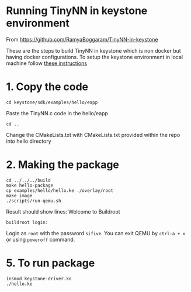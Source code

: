 # Running TinyNN in keystone environment
From https://github.com/RamyaBoggaram/TinyNN-in-keystone

These are the steps to build TinyNN in keystone which is non docker but having docker configurations. 
To setup the keystone environment in local machine follow [these instructions](../../keystone-setup.md)


# 1. Copy the code
```
cd keystone/sdk/examples/hello/eapp
```
Paste the TinyNN.c code in the hello/eapp
```
cd ..
```
Change the CMakeLists.txt with CMakeLists.txt provided within the repo into hello directory 
# 2. Making the package
```
cd ../../../build
make hello-package
cp examples/hello/hello.ke ./overlay/root
make image
./scripts/run-qemu.sh
```
Result should show lines:
Welcome to Buildroot
```
buildroot login:
```
Login as `root` with the password `sifive`.
You can exit QEMU by `ctrl-a + x` or using `poweroff` command.
# 5. To run package
```
insmod keystone-driver.ko
./hello.ke
```
